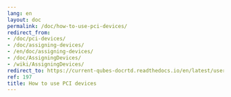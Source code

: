 ```yaml
---
lang: en
layout: doc
permalink: /doc/how-to-use-pci-devices/
redirect_from:
- /doc/pci-devices/
- /doc/assigning-devices/
- /en/doc/assigning-devices/
- /doc/AssigningDevices/
- /wiki/AssigningDevices/
redirect_to: https://current-qubes-docrtd.readthedocs.io/en/latest/user/how-to-guides/how-to-use-pci-devices.html
ref: 197
title: How to use PCI devices
---
```

